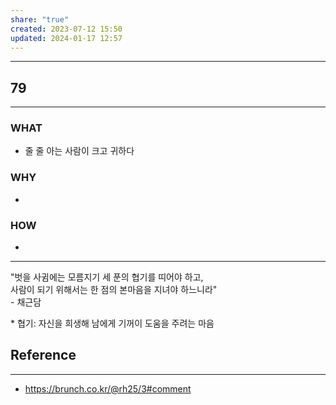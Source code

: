 ```yaml
---
share: "true"
created: 2023-07-12 15:50
updated: 2024-01-17 12:57
---
```


---
## 79
---
### WHAT
- 줄 줄 아는 사람이 크고 귀하다
### WHY
- 
### HOW
- 
---
"벗을 사귐에는 모름지기 세 푼의 협기를 띠어야 하고,  
사람이 되기 위해서는 한 점의 본마음을 지녀야 하느니라"  
\- 채근담

\* 협기: 자신을 희생해 남에게 기꺼이 도움을 주려는 마음

## Reference
---
- https://brunch.co.kr/@rh25/3#comment